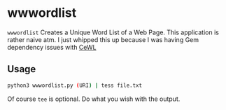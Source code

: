# wwwordlist
`wwwordlist` Creates a Unique Word List of a Web Page. This application is rather naive atm. I just whipped this up because I was having Gem dependency issues with [CeWL](https://github.com/digininja/CeWL)

## Usage
```bash
python3 wwwordlist.py (URI) | tess file.txt
```
Of course `tee` is optional. Do what you wish with the output.
